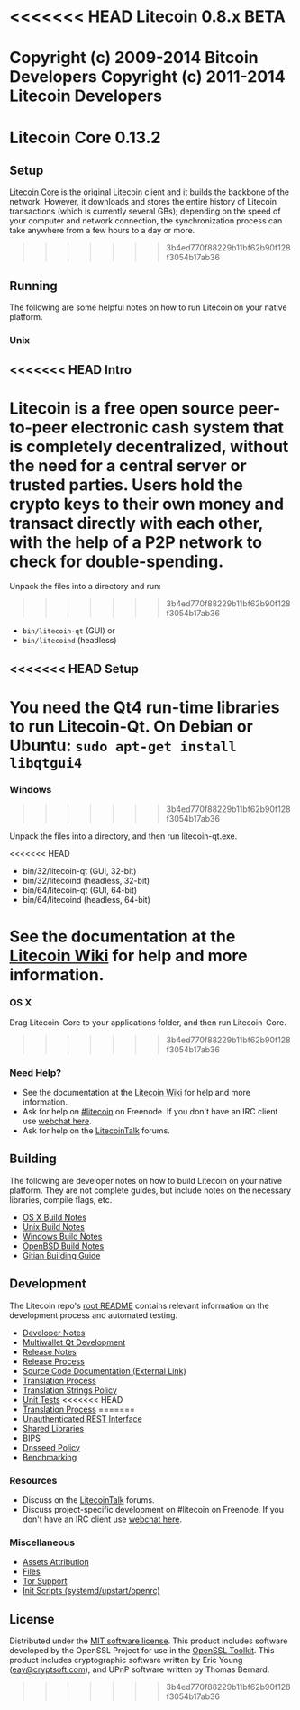 <<<<<<< HEAD
Litecoin 0.8.x BETA
====================

Copyright (c) 2009-2014 Bitcoin Developers
Copyright (c) 2011-2014 Litecoin Developers
=======
Litecoin Core 0.13.2
=====================

Setup
---------------------
[Litecoin Core](http://litecoin.org/en/download) is the original Litecoin client and it builds the backbone of the network. However, it downloads and stores the entire history of Litecoin transactions (which is currently several GBs); depending on the speed of your computer and network connection, the synchronization process can take anywhere from a few hours to a day or more.
>>>>>>> 3b4ed770f88229b11bf62b90f128f3054b17ab36

Running
---------------------
The following are some helpful notes on how to run Litecoin on your native platform.

### Unix

<<<<<<< HEAD
Intro
---------------------
Litecoin is a free open source peer-to-peer electronic cash system that is
completely decentralized, without the need for a central server or trusted
parties.  Users hold the crypto keys to their own money and transact directly
with each other, with the help of a P2P network to check for double-spending.
=======
Unpack the files into a directory and run:
>>>>>>> 3b4ed770f88229b11bf62b90f128f3054b17ab36

- `bin/litecoin-qt` (GUI) or
- `bin/litecoind` (headless)

<<<<<<< HEAD
Setup
---------------------
You need the Qt4 run-time libraries to run Litecoin-Qt. On Debian or Ubuntu:
	`sudo apt-get install libqtgui4`
=======
### Windows
>>>>>>> 3b4ed770f88229b11bf62b90f128f3054b17ab36

Unpack the files into a directory, and then run litecoin-qt.exe.

<<<<<<< HEAD
- bin/32/litecoin-qt (GUI, 32-bit)
- bin/32/litecoind (headless, 32-bit)
- bin/64/litecoin-qt (GUI, 64-bit)
- bin/64/litecoind (headless, 64-bit)

See the documentation at the [Litecoin Wiki](http://litecoin.info)
for help and more information.
=======
### OS X

Drag Litecoin-Core to your applications folder, and then run Litecoin-Core.
>>>>>>> 3b4ed770f88229b11bf62b90f128f3054b17ab36

### Need Help?

* See the documentation at the [Litecoin Wiki](https://litecoin.info/)
for help and more information.
* Ask for help on [#litecoin](http://webchat.freenode.net?channels=litecoin) on Freenode. If you don't have an IRC client use [webchat here](http://webchat.freenode.net?channels=litecoin).
* Ask for help on the [LitecoinTalk](https://litecointalk.io/) forums.

Building
---------------------
The following are developer notes on how to build Litecoin on your native platform. They are not complete guides, but include notes on the necessary libraries, compile flags, etc.

- [OS X Build Notes](build-osx.md)
- [Unix Build Notes](build-unix.md)
- [Windows Build Notes](build-windows.md)
- [OpenBSD Build Notes](build-openbsd.md)
- [Gitian Building Guide](gitian-building.md)

Development
---------------------
The Litecoin repo's [root README](/README.md) contains relevant information on the development process and automated testing.

- [Developer Notes](developer-notes.md)
- [Multiwallet Qt Development](multiwallet-qt.md)
- [Release Notes](release-notes.md)
- [Release Process](release-process.md)
- [Source Code Documentation (External Link)](https://dev.visucore.com/bitcoin/doxygen/)
- [Translation Process](translation_process.md)
- [Translation Strings Policy](translation_strings_policy.md)
- [Unit Tests](unit-tests.md)
<<<<<<< HEAD
- [Translation Process](translation_process.md)
=======
- [Unauthenticated REST Interface](REST-interface.md)
- [Shared Libraries](shared-libraries.md)
- [BIPS](bips.md)
- [Dnsseed Policy](dnsseed-policy.md)
- [Benchmarking](benchmarking.md)

### Resources
* Discuss on the [LitecoinTalk](https://litecointalk.io/) forums.
* Discuss project-specific development on #litecoin on Freenode. If you don't have an IRC client use [webchat here](http://webchat.freenode.net/?channels=litecoin).

### Miscellaneous
- [Assets Attribution](assets-attribution.md)
- [Files](files.md)
- [Tor Support](tor.md)
- [Init Scripts (systemd/upstart/openrc)](init.md)

License
---------------------
Distributed under the [MIT software license](http://www.opensource.org/licenses/mit-license.php).
This product includes software developed by the OpenSSL Project for use in the [OpenSSL Toolkit](https://www.openssl.org/). This product includes
cryptographic software written by Eric Young ([eay@cryptsoft.com](mailto:eay@cryptsoft.com)), and UPnP software written by Thomas Bernard.
>>>>>>> 3b4ed770f88229b11bf62b90f128f3054b17ab36

